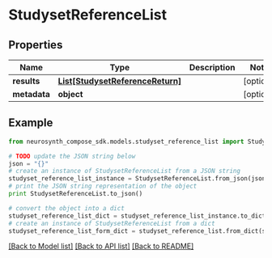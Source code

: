 # StudysetReferenceList


## Properties
Name | Type | Description | Notes
------------ | ------------- | ------------- | -------------
**results** | [**List[StudysetReferenceReturn]**](StudysetReferenceReturn.md) |  | [optional] 
**metadata** | **object** |  | [optional] 

## Example

```python
from neurosynth_compose_sdk.models.studyset_reference_list import StudysetReferenceList

# TODO update the JSON string below
json = "{}"
# create an instance of StudysetReferenceList from a JSON string
studyset_reference_list_instance = StudysetReferenceList.from_json(json)
# print the JSON string representation of the object
print StudysetReferenceList.to_json()

# convert the object into a dict
studyset_reference_list_dict = studyset_reference_list_instance.to_dict()
# create an instance of StudysetReferenceList from a dict
studyset_reference_list_form_dict = studyset_reference_list.from_dict(studyset_reference_list_dict)
```
[[Back to Model list]](../README.md#documentation-for-models) [[Back to API list]](../README.md#documentation-for-api-endpoints) [[Back to README]](../README.md)


